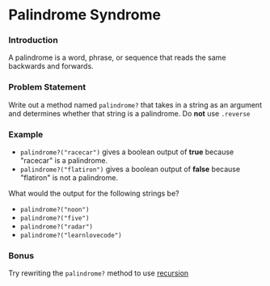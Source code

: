 # Palindrome Syndrome

### Introduction
A palindrome is a word, phrase, or sequence that reads the same backwards and forwards.

### Problem Statement
Write out a method named `palindrome?` that takes in a string as an argument and determines whether that string is a palindrome.  Do **not** use `.reverse`

### Example

* `palindrome?("racecar")` gives a boolean output of **true** because "racecar" is a palindrome.
* `palindrome?("flatiron")` gives a boolean output of **false** because "flatiron" is not a palindrome.

What would the output for the following strings be?
* `palindrome?("noon")`
* `palindrome?("five")`
* `palindrome?("radar")`
* `palindrome?("learnlovecode")`

### Bonus
Try rewriting the `palindrome?` method to use [recursion](https://www.google.com/search?q=recursion&oq=recursion&aqs=chrome..69i57j0l5.1251j1j7&sourceid=chrome&ie=UTF-8)